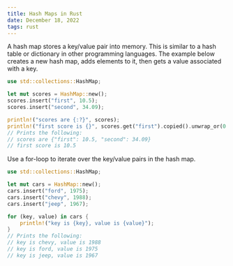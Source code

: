 ```yaml
---
title: Hash Maps in Rust
date: December 18, 2022
tags: rust
---
```


A hash map stores a key/value pair into memory. This is similar to a hash table or dictionary in other programming languages. The example below creates a new hash map, adds elements to it, then gets a value associated with a key.

```rust
use std::collections::HashMap;

let mut scores = HashMap::new();
scores.insert("first", 10.5);
scores.insert("second", 34.09);

println!("scores are {:?}", scores);
println!("first score is {}", scores.get("first").copied().unwrap_or(0.0));
// Prints the following:
// scores are {"first": 10.5, "second": 34.09}
// first score is 10.5
```

Use a for-loop to iterate over the key/value pairs in the hash map.

```rust
use std::collections::HashMap;

let mut cars = HashMap::new();
cars.insert("ford", 1975);
cars.insert("chevy", 1988);
cars.insert("jeep", 1967);

for (key, value) in cars {
    println!("key is {key}, value is {value}");
}
// Prints the following:
// key is chevy, value is 1988
// key is ford, value is 1975
// key is jeep, value is 1967
```

